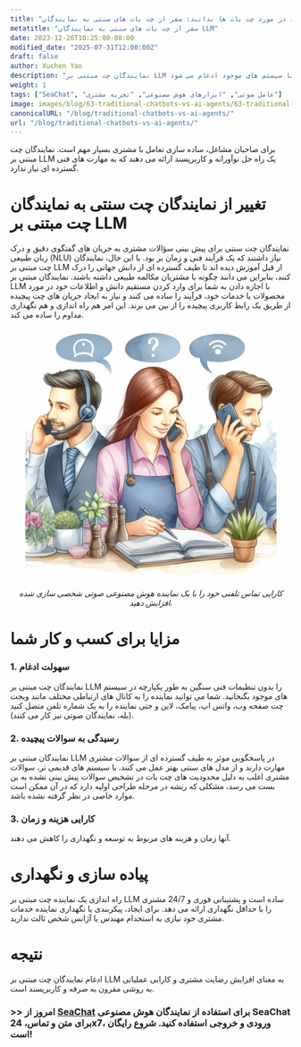 ```yaml
---
title: "آنچه کسب و کارها باید در مورد چت بات ها بدانند: سفر از چت بات های سنتی به نمایندگان LLM"
metatitle: "سفر از چت بات های سنتی به نمایندگان LLM"
date: 2023-12-26T10:25:00-08:00
modified_date: "2025-07-31T12:00:00Z"
draft: false
author: Xuchen Yao
description: "نمایندگان چت مبتنی بر LLM راه حلی آسان و کارآمد برای تعاملات مشتری به کسب و کارها ارائه می دهند که به مهارت های فنی پیچیده ای نیاز ندارد و به طور یکپارچه با سیستم های موجود ادغام می شود."
weight: 1
tags: ["SeaChat", "عامل صوتی", "ابزارهای هوش مصنوعی", "تجربه مشتری"]
image: images/blog/63-traditional-chatbots-vs-ai-agents/63-traditional-chatbots-vs-ai-agents.png
canonicalURL: "/blog/traditional-chatbots-vs-ai-agents/"
url: "/blog/traditional-chatbots-vs-ai-agents/"
---
```


برای صاحبان مشاغل، ساده سازی تعامل با مشتری بسیار مهم است. نمایندگان چت مبتنی بر LLM یک راه حل نوآورانه و کاربرپسند ارائه می دهند که به مهارت های فنی گسترده ای نیاز ندارد.

# **تغییر از نمایندگان چت سنتی به نمایندگان چت مبتنی بر LLM**
نمایندگان چت سنتی برای پیش بینی سؤالات مشتری به جریان های گفتگوی دقیق و درک زبان طبیعی (NLU) نیاز داشتند که یک فرآیند فنی و زمان بر بود. با این حال، نمایندگان چت مبتنی بر LLM از قبل آموزش دیده اند تا طیف گسترده ای از دانش جهانی را درک کنند، بنابراین می دانند چگونه با مشتریان مکالمه طبیعی داشته باشند. نمایندگان مبتنی بر LLM با اجازه دادن به شما برای وارد کردن مستقیم دانش و اطلاعات خود در مورد محصولات یا خدمات خود، فرآیند را ساده می کنند و نیاز به ایجاد جریان های چت پیچیده از طریق یک رابط کاربری پیچیده را از بین می برند. این امر هم راه اندازی و هم نگهداری مداوم را ساده می کند.

<center>
<img height="450px" src="/images/blog/50x-all-seachat-agents/transfer-to-and-from-ai-agent.jpeg" alt="کارایی تماس تلفنی خود را با یک نماینده هوش مصنوعی صوتی شخصی سازی شده افزایش دهید."/>

*کارایی تماس تلفنی خود را با یک نماینده هوش مصنوعی صوتی شخصی سازی شده افزایش دهید.*
</center>

# **مزایا برای کسب و کار شما**
### 1. **سهولت ادغام**
نمایندگان چت مبتنی بر LLM را بدون تنظیمات فنی سنگین به طور یکپارچه در سیستم های موجود بگنجانید. شما می توانید نماینده را به کانال های ارتباطی مختلف مانند ویجت چت صفحه وب، واتس اپ، پیامک، لاین و حتی نماینده را به یک شماره تلفن متصل کنید (بله، نمایندگان صوتی نیز کار می کنند).

### 2. **رسیدگی به سوالات پیچیده**
نمایندگان مبتنی بر LLM در پاسخگویی موثر به طیف گسترده ای از سوالات مشتری مهارت دارند و از مدل های سنتی بهتر عمل می کنند. با سیستم های قدیمی تر، سوالات مشتری اغلب به دلیل محدودیت های چت بات در تشخیص سوالات پیش بینی نشده به بن بست می رسد، مشکلی که ریشه در مرحله طراحی اولیه دارد که در آن ممکن است موارد خاصی در نظر گرفته نشده باشد.

### 3. **کارایی هزینه و زمان**
آنها زمان و هزینه های مربوط به توسعه و نگهداری را کاهش می دهند.

# **پیاده سازی و نگهداری**
راه اندازی یک نماینده چت مبتنی بر LLM ساده است و پشتیبانی فوری و 24/7 مشتری را با حداقل نگهداری ارائه می دهد. برای ایجاد، پیکربندی یا نگهداری نماینده خدمات مشتری خود نیازی به استخدام مهندس یا آژانس شخص ثالث ندارید.

# **نتیجه**
ادغام نمایندگان چت مبتنی بر LLM به معنای افزایش رضایت مشتری و کارایی عملیاتی به روشی مقرون به صرفه و کاربرپسند است.

### >> امروز از [SeaChat](https://chat.seasalt.ai/?utm_source=blog) برای استفاده از نمایندگان هوش مصنوعی SeaChat برای متن و تماس، 24x7، ورودی و خروجی استفاده کنید. شروع رایگان است!


